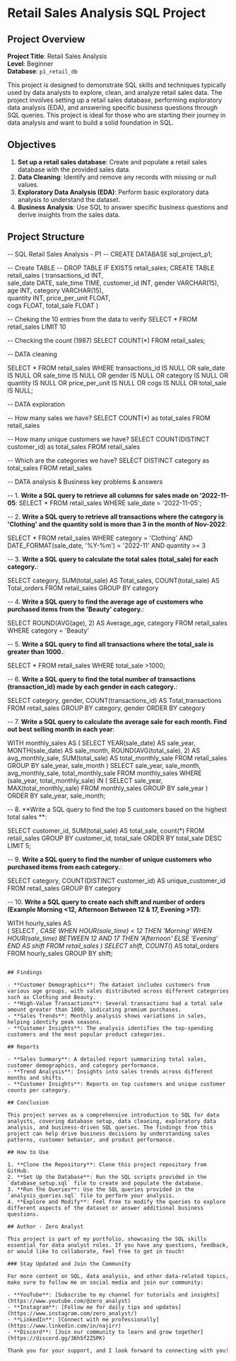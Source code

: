 # Retail Sales Analysis SQL Project

## Project Overview

**Project Title**: Retail Sales Analysis  
**Level**: Beginner  
**Database**: `p1_retail_db`

This project is designed to demonstrate SQL skills and techniques typically used by data analysts to explore, clean, and analyze retail sales data. The project involves setting up a retail sales database, performing exploratory data analysis (EDA), and answering specific business questions through SQL queries. This project is ideal for those who are starting their journey in data analysis and want to build a solid foundation in SQL.

## Objectives

1. **Set up a retail sales database**: Create and populate a retail sales database with the provided sales data.
2. **Data Cleaning**: Identify and remove any records with missing or null values.
3. **Exploratory Data Analysis (EDA)**: Perform basic exploratory data analysis to understand the dataset.
4. **Business Analysis**: Use SQL to answer specific business questions and derive insights from the sales data.

## Project Structure

-- SQL Retail Sales Analysis - P1
-- CREATE DATABASE sql_project_p1;

-- Create TABLE 
-- DROP TABLE IF EXISTS retail_sales;
CREATE TABLE retail_sales (
	transactions_id INT,	
    sale_date	DATE,
    sale_time	TIME,
    customer_id	INT,
    gender	VARCHAR(15),
    age	INT,
    category VARCHAR(15),	
    quantity INT,
    price_per_unit FLOAT,	
    cogs FLOAT,	
    total_sale FLOAT
    )

-- Cheking the 10 entries from the data to verify
SELECT * FROM retail_sales
LIMIT 10

-- Checking the count (1987)
SELECT COUNT(*) FROM retail_sales;

-- DATA cleaning

SELECT * FROM retail_sales
WHERE 
	transactions_id IS NULL
    OR
    sale_date IS NULL
    OR
    sale_time IS NULL
    OR
    gender IS NULL
    OR
    category IS NULL
    OR
    quantity IS NULL
    OR 
    price_per_unit IS NULL
    OR 
    cogs IS NULL
    OR
    total_sale IS NULL; 

-- DATA exploration

-- How many sales we have?
SELECT COUNT(*) as total_sales FROM retail_sales

-- How many unique customers we have?
SELECT COUNT(DISTINCT customer_id) as total_sales FROM retail_sales

-- Which are the categories we have?
SELECT DISTINCT category as total_sales FROM retail_sales

-- DATA analysis & Business key problems & answers

-- 1. **Write a SQL query to retrieve all columns for sales made on '2022-11-05**:
SELECT *
FROM retail_sales
WHERE sale_date = '2022-11-05';

-- 2. **Write a SQL query to retrieve all transactions where the category is 'Clothing' and the quantity sold is more than 3 in the month of Nov-2022**:

SELECT *
FROM retail_sales
WHERE category = 'Clothing' 
	AND DATE_FORMAT(sale_date, '%Y-%m') = '2022-11'
    AND quantity >= 3
    
-- 3. **Write a SQL query to calculate the total sales (total_sale) for each category.**:

SELECT category,
		SUM(total_sale) AS Total_sales,
        COUNT(total_sale) AS Total_orders
FROM retail_sales
GROUP BY category

-- 4. **Write a SQL query to find the average age of customers who purchased items from the 'Beauty' category.**:

SELECT ROUND(AVG(age), 2) AS Average_age,
	   category
FROM retail_sales
WHERE category = 'Beauty'

-- 5. **Write a SQL query to find all transactions where the total_sale is greater than 1000.**:

SELECT *
FROM retail_sales
WHERE total_sale >1000;

-- 6. **Write a SQL query to find the total number of transactions (transaction_id) made by each gender in each category.**:

SELECT category,
		gender,
        COUNT(transactions_id) AS Total_transactions
FROM retail_sales
GROUP BY category, 
		 gender
ORDER BY category

-- 7. **Write a SQL query to calculate the average sale for each month. Find out best selling month in each year**:

WITH monthly_sales AS (
	SELECT
		YEAR(sale_date) AS sale_year,
        MONTH(sale_date) AS sale_month,
        ROUND(AVG(total_sale), 2) AS avg_monthly_sale,
        SUM(total_sale) AS total_monthly_sale
	FROM retail_sales
    GROUP BY sale_year, sale_month
    )
SELECT 
	sale_year, 
    sale_month, 
    avg_monthly_sale, 
    total_monthly_sale
FROM monthly_sales
WHERE (sale_year, total_monthly_sale) 
	IN (
		SELECT sale_year,
				MAX(total_monthly_sale)
		FROM monthly_sales
        GROUP BY sale_year
        )
ORDER BY sale_year, sale_month;

-- 8. **Write a SQL query to find the top 5 customers based on the highest total sales **:

SELECT customer_id,
		SUM(total_sale) AS total_sale,
        count(*)
FROM retail_sales
GROUP BY customer_id, total_sale 
ORDER BY total_sale DESC
LIMIT 5;

-- 9. **Write a SQL query to find the number of unique customers who purchased items from each category.**:

SELECT 
	category,
	COUNT(DISTINCT customer_id) AS unique_customer_id		
FROM retail_sales
GROUP BY category

-- 10. **Write a SQL query to create each shift and number of orders (Example Morning <12, Afternoon Between 12 & 17, Evening >17)**:

WITH hourly_sales AS	
    (
		SELECT *,
			CASE
				WHEN HOUR(sale_time) < 12 THEN 'Morning'
				WHEN HOUR(sale_time) BETWEEN 12 AND 17 THEN 'Afternoon'
				ELSE 'Evening'
			END AS shift
		FROM retail_sales
	)
SELECT 
	shift,
	COUNT(*) AS total_orders
FROM hourly_sales
GROUP BY shift;
```

## Findings

- **Customer Demographics**: The dataset includes customers from various age groups, with sales distributed across different categories such as Clothing and Beauty.
- **High-Value Transactions**: Several transactions had a total sale amount greater than 1000, indicating premium purchases.
- **Sales Trends**: Monthly analysis shows variations in sales, helping identify peak seasons.
- **Customer Insights**: The analysis identifies the top-spending customers and the most popular product categories.

## Reports

- **Sales Summary**: A detailed report summarizing total sales, customer demographics, and category performance.
- **Trend Analysis**: Insights into sales trends across different months and shifts.
- **Customer Insights**: Reports on top customers and unique customer counts per category.

## Conclusion

This project serves as a comprehensive introduction to SQL for data analysts, covering database setup, data cleaning, exploratory data analysis, and business-driven SQL queries. The findings from this project can help drive business decisions by understanding sales patterns, customer behavior, and product performance.

## How to Use

1. **Clone the Repository**: Clone this project repository from GitHub.
2. **Set Up the Database**: Run the SQL scripts provided in the `database_setup.sql` file to create and populate the database.
3. **Run the Queries**: Use the SQL queries provided in the `analysis_queries.sql` file to perform your analysis.
4. **Explore and Modify**: Feel free to modify the queries to explore different aspects of the dataset or answer additional business questions.

## Author - Zero Analyst

This project is part of my portfolio, showcasing the SQL skills essential for data analyst roles. If you have any questions, feedback, or would like to collaborate, feel free to get in touch!

### Stay Updated and Join the Community

For more content on SQL, data analysis, and other data-related topics, make sure to follow me on social media and join our community:

- **YouTube**: [Subscribe to my channel for tutorials and insights](https://www.youtube.com/@zero_analyst)
- **Instagram**: [Follow me for daily tips and updates](https://www.instagram.com/zero_analyst/)
- **LinkedIn**: [Connect with me professionally](https://www.linkedin.com/in/najirr)
- **Discord**: [Join our community to learn and grow together](https://discord.gg/36h5f2Z5PK)

Thank you for your support, and I look forward to connecting with you!
